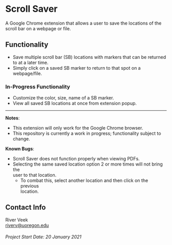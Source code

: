 # Scroll Saver
A Google Chrome extension that allows a user to save the locations of the scroll bar on a webpage or file.

## Functionality
- Save multiple scroll bar (SB) locations with markers that can be returned to at a later time.
- Simply click on a saved SB marker to return to that spot on a webpage/file.

### In-Progress Functionality
- Customize the color, size, name of a SB marker.
- View all saved SB locations at once from extension popup.

----------------------------------------------------------------------------------
**Notes**:
- This extension will only work for the Google Chrome browser.
- This repository is currently a work in progress; functionality subject to change.

**Known Bugs**:
- Scroll Saver does not function properly when viewing PDFs.
- Selecting the same saved location option 2 or more times will not bring the  
  user to that location.
    - To combat this, select another location and then click on the previous  
      location.

## Contact Info
River Veek  
riverv@uoregon.edu

###### Project Start Date: 20 January 2021
